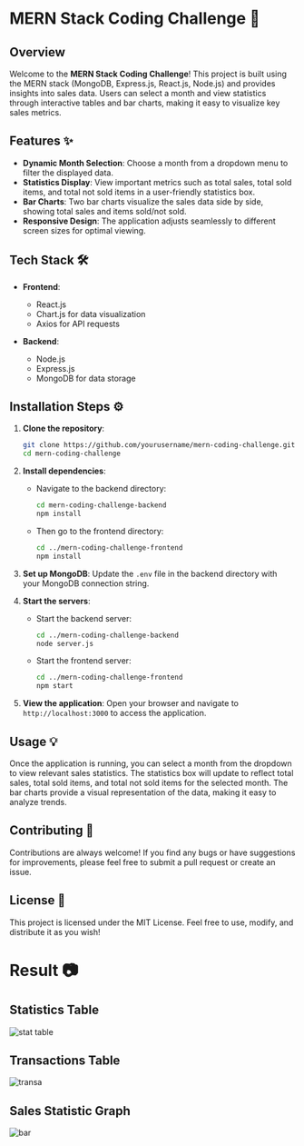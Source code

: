 # MERN Stack Coding Challenge 🚀

## Overview

Welcome to the **MERN Stack Coding Challenge**! This project is built using the MERN stack (MongoDB, Express.js, React.js, Node.js) and provides insights into sales data. Users can select a month and view statistics through interactive tables and bar charts, making it easy to visualize key sales metrics.

## Features ✨

- **Dynamic Month Selection**: Choose a month from a dropdown menu to filter the displayed data.
- **Statistics Display**: View important metrics such as total sales, total sold items, and total not sold items in a user-friendly statistics box.
- **Bar Charts**: Two bar charts visualize the sales data side by side, showing total sales and items sold/not sold.
- **Responsive Design**: The application adjusts seamlessly to different screen sizes for optimal viewing.

## Tech Stack 🛠️

- **Frontend**: 
  - React.js
  - Chart.js for data visualization
  - Axios for API requests

- **Backend**: 
  - Node.js
  - Express.js
  - MongoDB for data storage

## Installation Steps ⚙️

1. **Clone the repository**:
   ```bash
   git clone https://github.com/yourusername/mern-coding-challenge.git
   cd mern-coding-challenge
   ```

2. **Install dependencies**:
   - Navigate to the backend directory:
     ```bash
     cd mern-coding-challenge-backend
     npm install
     ```
   - Then go to the frontend directory:
     ```bash
     cd ../mern-coding-challenge-frontend
     npm install
     ```

3. **Set up MongoDB**: Update the `.env` file in the backend directory with your MongoDB connection string.

4. **Start the servers**:
   - Start the backend server:
     ```bash
     cd ../mern-coding-challenge-backend
     node server.js
     ```
   - Start the frontend server:
     ```bash
     cd ../mern-coding-challenge-frontend
     npm start
     ```

5. **View the application**: Open your browser and navigate to `http://localhost:3000` to access the application.

## Usage 💡

Once the application is running, you can select a month from the dropdown to view relevant sales statistics. The statistics box will update to reflect total sales, total sold items, and total not sold items for the selected month. The bar charts provide a visual representation of the data, making it easy to analyze trends.

## Contributing 🤝

Contributions are always welcome! If you find any bugs or have suggestions for improvements, please feel free to submit a pull request or create an issue.

## License 📜

This project is licensed under the MIT License. Feel free to use, modify, and distribute it as you wish!

# Result 📷

## Statistics Table

![stat table](https://github.com/user-attachments/assets/a8f29ccb-59a2-4d6b-8940-21330e0650a6)

## Transactions Table

![transa](https://github.com/user-attachments/assets/acb17bc8-b1a7-43fa-bfa8-30028dff1001)

## Sales Statistic Graph

![bar](https://github.com/user-attachments/assets/9d523f69-2c1d-438f-a164-d50bc23c2ca7)